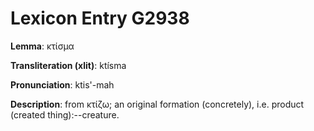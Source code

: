 # Lexicon Entry G2938

**Lemma**: κτίσμα

**Transliteration (xlit)**: ktísma

**Pronunciation**: ktis'-mah

**Description**:
from κτίζω; an original formation (concretely), i.e. product (created thing):--creature.
